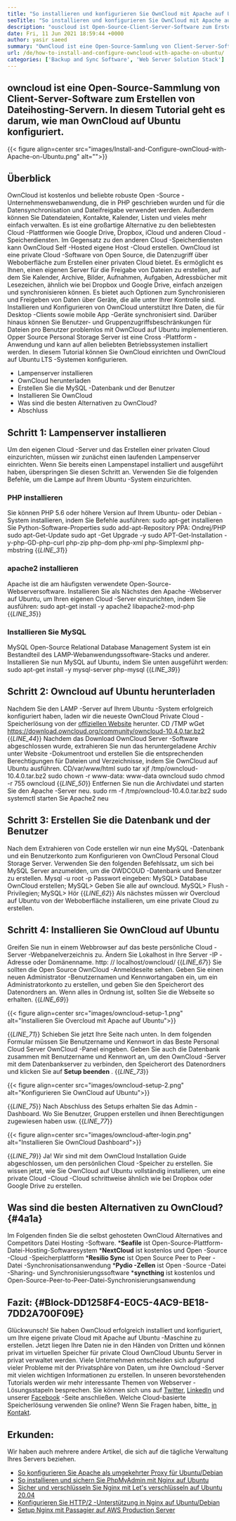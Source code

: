 ```yaml
---
title: "So installieren und konfigurieren Sie OwnCloud mit Apache auf Ubuntu" 
seoTitle: "So installieren und konfigurieren Sie OwnCloud mit Apache auf Ubuntu" 
description: "ouscloud ist Open-Source-Client-Server-Software zum Erstellen von Dateihosting-Diensten. In diesem Tutorial lernen wir, wie Sie OwnCloud auf Ubuntu installieren und konfigurieren" 
date: Fri, 11 Jun 2021 18:59:44 +0000
author: yasir saeed
summary: "OwnCloud ist eine Open-Source-Sammlung von Client-Server-Software zum Erstellen von Dateihosting-Servern. In diesem Tutorial geht es darum, wie man OwnCloud auf Ubuntu konfiguriert." 
url: /de/how-to-install-and-configure-owncloud-with-apache-on-ubuntu/
categories: ['Backup and Sync Software', 'Web Server Solution Stack']
---
```


## owncloud ist eine Open-Source-Sammlung von Client-Server-Software zum Erstellen von Dateihosting-Servern. In diesem Tutorial geht es darum, wie man OwnCloud auf Ubuntu konfiguriert.

{{< figure align=center src="images/Install-and-Configure-ownCloud-with-Apache-on-Ubuntu.png" alt="">}}


## **Überblick**
OwnCloud ist kostenlos und beliebte robuste Open -Source -Unternehmenswebanwendung, die in PHP geschrieben wurden und für die Datensynchronisation und Dateifreigabe verwendet werden. Außerdem können Sie Datendateien, Kontakte, Kalender, Listen und vieles mehr einfach verwalten. Es ist eine großartige Alternative zu den beliebtesten Cloud -Plattformen wie Google Drive, Dropbox, iCloud und anderen Cloud -Speicherdiensten. Im Gegensatz zu den anderen Cloud -Speicherdiensten kann OwnCloud Self -Hosted eigene Host -Cloud erstellen.
OwnCloud ist eine private Cloud -Software von Open Source, die Datenzugriff über Weboberfläche zum Erstellen einer privaten Cloud bietet. Es ermöglicht es Ihnen, einen eigenen Server für die Freigabe von Dateien zu erstellen, auf dem Sie Kalender, Archive, Bilder, Aufnahmen, Aufgaben, Adressbücher mit Lesezeichen, ähnlich wie bei Dropbox und Google Drive, einfach anzeigen und synchronisieren können. Es bietet auch Optionen zum Synchronisieren und Freigeben von Daten über Geräte, die alle unter Ihrer Kontrolle sind. Installieren und Konfigurieren von OwnCloud unterstützt Ihre Daten, die für Desktop -Clients sowie mobile App -Geräte synchronisiert sind. Darüber hinaus können Sie Benutzer- und Gruppenzugriffsbeschränkungen für Dateien pro Benutzer problemlos mit OwnCloud auf Ubuntu implementieren. Opper Source Personal Storage Server ist eine Cross -Plattform -Anwendung und kann auf allen beliebten Betriebssystemen installiert werden.
In diesem Tutorial können Sie OwnCloud einrichten und OwnCloud auf Ubuntu LTS -Systemen konfigurieren.
  * Lampenserver installieren
  * OwnCloud herunterladen
  * Erstellen Sie die MySQL -Datenbank und der Benutzer
  * Installieren Sie OwnCloud
  * Was sind die besten Alternativen zu OwnCloud?
  * Abschluss

## Schritt 1: Lampenserver installieren
Um den eigenen Cloud -Server und das Erstellen einer privaten Cloud einzurichten, müssen wir zunächst einen laufenden Lampenserver einrichten. Wenn Sie bereits einen Lampenstapel installiert und ausgeführt haben, überspringen Sie diesen Schritt an. Verwenden Sie die folgenden Befehle, um die Lampe auf Ihrem Ubuntu -System einzurichten.

### PHP installieren
Sie können PHP 5.6 oder höhere Version auf Ihrem Ubuntu- oder Debian -System installieren, indem Sie Befehle ausführen:
sudo apt-get installieren Sie Python-Software-Properties
sudo add-apt-Repository PPA: Ondrej/PHP
sudo apt-Get-Update
sudo apt -Get Upgrade -y
sudo APT-Get-Installation -y-php-GD-php-curl php-zip php-dom php-xml php-Simplexml php-mbstring
{{_LINE_31_}}

### apache2 installieren
Apache ist die am häufigsten verwendete Open-Source-Webserversoftware. Installieren Sie als Nächstes den Apache -Webserver auf Ubuntu, um Ihren eigenen Cloud -Server einzurichten, indem Sie ausführen:
sudo apt-get install -y apache2 libapache2-mod-php
{{_LINE_35_}}

### Installieren Sie MySQL
MySQL Open-Source Relational Database Management System ist ein Bestandteil des LAMP-Webanwendungssoftware-Stacks und anderer. Installieren Sie nun MySQL auf Ubuntu, indem Sie unten ausgeführt werden:
sudo apt-get install -y mysql-server php-mysql
{{_LINE_39_}}

## Schritt 2: Owncloud auf Ubuntu herunterladen
Nachdem Sie den LAMP -Server auf Ihrem Ubuntu -System erfolgreich konfiguriert haben, laden wir die neueste OwnCloud Private Cloud -Speicherlösung von der [offiziellen Website][1] herunter.
CD /TMP
wGet https://download.owncloud.org/community/owncloud-10.4.0.tar.bz2
{{_LINE_44_}}
Nachdem das Download OwnCloud Server -Software abgeschlossen wurde, extrahieren Sie nun das heruntergeladene Archiv unter Website -Dokumentroot und erstellen Sie die entsprechenden Berechtigungen für Dateien und Verzeichnisse, indem Sie OwnCloud auf Ubuntu ausführen.
CD/var/www/html
sudo tar xjf /tmp/owncloud-10.4.0.tar.bz2
sudo chown -r www-data: www-data owncloud
sudo chmod -r 755 owncloud
{{_LINE_50_}}
Entfernen Sie nun die Archivdatei und starten Sie den Apache -Server neu.
sudo rm -f /tmp/owncloud-10.4.0.tar.bz2
sudo systemctl starten Sie Apache2 neu

## Schritt 3: Erstellen Sie die Datenbank und der Benutzer
Nach dem Extrahieren von Code erstellen wir nun eine MySQL -Datenbank und ein Benutzerkonto zum Konfigurieren von OwnCloud Personal Cloud Storage Server. Verwenden Sie den folgenden Befehlssatz, um sich bei MySQL Server anzumelden, um die OWDCOUD -Datenbank und Benutzer zu erstellen.
Mysql -u root -p
Passwort eingeben:
MySQL> Database OwnCloud erstellen;
MySQL> Geben Sie alle auf owncloud.
MySQL> Flush -Privilegien;
MySQL> Hör
{{_LINE_62_}}
Als nächstes müssen wir Overcloud auf Ubuntu von der Weboberfläche installieren, um eine private Cloud zu erstellen.

## Schritt 4: Installieren Sie OwnCloud auf Ubuntu
Greifen Sie nun in einem Webbrowser auf das beste persönliche Cloud -Server -Webpanelverzeichnis zu. Ändern Sie Lokalhost in Ihre Server -IP -Adresse oder Domänenname.
http: // localhost/owncloud/
{{_LINE_67_}}
Sie sollten die Open Source OwnCloud -Anmeldeseite sehen. Geben Sie einen neuen Administrator -Benutzernamen und Kennwortangaben ein, um ein Administratorkonto zu erstellen, und geben Sie den Speicherort des Datenordners an. Wenn alles in Ordnung ist, sollten Sie die Webseite so erhalten.
{{_LINE_69_}}

{{< figure align=center src="images/owncloud-setup-1.png" alt="Installieren Sie Overcloud mit Apache auf Ubuntu">}}

{{_LINE_71_}}
Schieben Sie jetzt Ihre Seite nach unten. In dem folgenden Formular müssen Sie Benutzername und Kennwort in das Beste Personal Cloud Server OwnCloud -Panel eingeben. Geben Sie auch die Datenbank zusammen mit Benutzername und Kennwort an, um den OwnCloud -Server mit dem Datenbankserver zu verbinden, den Speicherort des Datenordners und klicken Sie auf **Setup beenden** .
{{_LINE_73_}}

{{< figure align=center src="images/owncloud-setup-2.png" alt="Konfigurieren Sie OwnCloud auf Ubuntu">}}

{{_LINE_75_}}
Nach Abschluss des Setups erhalten Sie das Admin -Dashboard. Wo Sie Benutzer, Gruppen erstellen und ihnen Berechtigungen zugewiesen haben usw.
{{_LINE_77_}}

{{< figure align=center src="images/owncloud-after-login.png" alt="Installieren Sie OwnCloud Dashboard">}}

{{_LINE_79_}}
Ja! Wir sind mit dem OwnCloud Installation Guide abgeschlossen, um den persönlichen Cloud -Speicher zu erstellen. Sie wissen jetzt, wie Sie OwnCloud auf Ubuntu vollständig installieren, um eine private Cloud -Cloud -Cloud schrittweise ähnlich wie bei Dropbox oder Google Drive zu erstellen.

## **Was sind die besten Alternativen zu OwnCloud?** {#4a1a}
Im Folgenden finden Sie die selbst gehosteten OwnCloud Alternatives and Competitors Datei Hosting -Software.
  ***Seafile**  ist Open-Source-Plattform-Datei-Hosting-Softwaresystem
  ***NextCloud**  ist kostenlos und Open -Source -Cloud -Speicherplattform
  ***Resilio Sync**  ist Open Source Peer to Peer -Datei -Synchronisationsanwendung
  ***Pydio -Zellen**  ist Open -Source -Datei -Sharing- und Synchronisierungssoftware
  ***syncthing**  ist kostenlos und Open-Source-Peer-to-Peer-Datei-Synchronisierungsanwendung

## **Fazit:** {#Block-DD1258F4-E0C5-4AC9-BE18-7DD2A700F09E}
Glückwunsch! Sie haben OwnCloud erfolgreich installiert und konfiguriert, um Ihre eigene private Cloud mit Apache auf Ubuntu -Maschine zu erstellen. Jetzt liegen Ihre Daten nie in den Händen von Dritten und können privat im virtuellen Speicher für private Cloud OwnCloud Ubuntu Server in privat verwaltet werden. Viele Unternehmen entscheiden sich aufgrund vieler Probleme mit der Privatsphäre von Daten, um ihre Owncloud -Server mit vielen wichtigen Informationen zu erstellen. In unseren bevorstehenden Tutorials werden wir mehr interessante Themen von Webserver -Lösungsstapeln besprechen.
Sie können sich uns auf [Twitter][2], [LinkedIn][3] und unserer [Facebook][4] -Seite anschließen. Welche Cloud-basierte Speicherlösung verwenden Sie online? Wenn Sie Fragen haben, bitte_ [in Kontakt][5].

## Erkunden:
Wir haben auch mehrere andere Artikel, die sich auf die tägliche Verwaltung Ihres Servers beziehen.
  * [So konfigurieren Sie Apache als umgekehrter Proxy für Ubuntu/Debian][6]
  * [So installieren und sichern Sie PhpMyAdmin mit Nginx auf Ubuntu][7]
  * [Sicher und verschlüsseln Sie Nginx mit Let's verschlüsseln auf Ubuntu 20.04][8]
  * [Konfigurieren Sie HTTP/2 -Unterstützung in Nginx auf Ubuntu/Debian][9]
  * [Setup Nginx mit Passagier auf AWS Production Server][10]

  
[1]: https://owncloud.org/install/
[2]: https://twitter.com/containerize_co
[3]: https://www.linkedin.com/company/containerize/
[4]: http://facebook.com/containerize
[5]: mailto:yasir.saeed@aspose.com
[6]: https://blog.containerize.com/web-server-solution-stack/how-to-configure-apache-as-a-reverse-proxy-for-ubuntudebian/
[7]: https://blog.containerize.com/web-server-solution-stack/how-to-install-and-secure-phpmyadmin-with-nginx-on-ubuntu/
[8]: https://blog.containerize.com/web-server-solution-stack/how-to-secure-nginx-with-letsencrypt-on-ubuntu-20-04/
[9]: https://blog.containerize.com/web-server-solution-stack/how-to-configure-http2-support-in-nginx-on-ubuntudebian/
[10]: https://blog.containerize.com/web-server-solution-stack/how-to-setup-nginx-with-passenger-on-aws-production-server/
